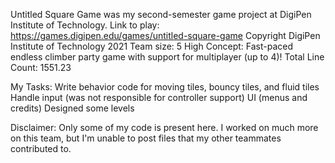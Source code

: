 Untitled Square Game was my second-semester game project at DigiPen Institute of Technology. 
Link to play: https://games.digipen.edu/games/untitled-square-game 
Copyright DigiPen Institute of Technology 2021
Team size: 5
High Concept: Fast-paced endless climber party game with support for multiplayer (up to 4)!
Total Line Count: 1551.23

My Tasks:
Write behavior code for moving tiles, bouncy tiles, and fluid tiles
Handle input (was not responsible for controller support)
UI (menus and credits)
Designed some levels

Disclaimer: Only some of my code is present here. I worked on much more on this team, but I'm unable to post files that my other teammates contributed to.
